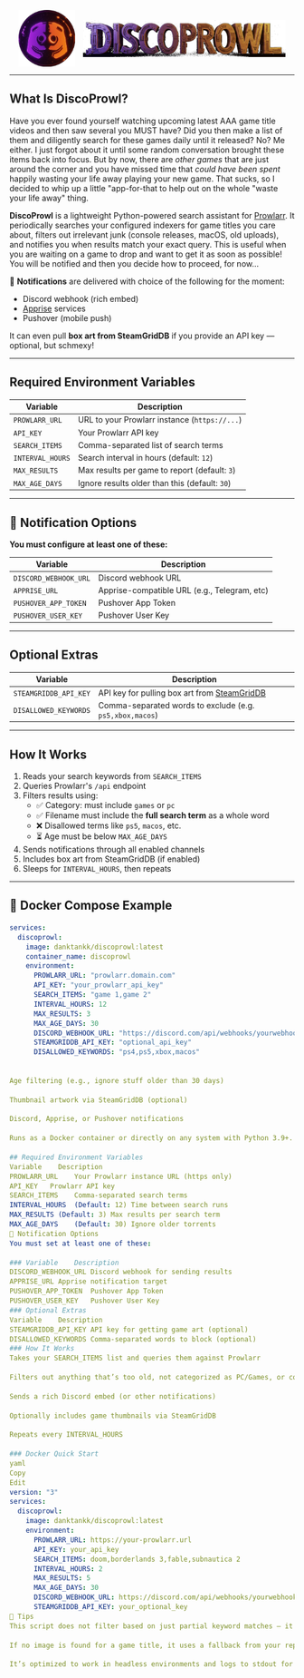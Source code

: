 <p align="center">
  <img src="https://raw.githubusercontent.com/danktankk/discoprowl/main/assets/logo-circular.png" alt="DiscoProwl Icon" height="100" style="vertical-align: middle;"/>
  <img src="https://raw.githubusercontent.com/danktankk/discoprowl/main/assets/logo-namer.png" alt="DiscoProwl Text" height="65" style="vertical-align: middle; margin-left: 10px;"/>
</p>



---

## What Is DiscoProwl?

Have you ever found yourself watching upcoming latest AAA game title videos and then saw several you MUST have?  Did you then make a list of them and diligently search for these games daily until it released? No?  Me either. I just forgot about it until some random conversation brought these items back into focus.  But by now, there are *other games* that are just around the corner and you have missed time that *could have been spent* happily wasting your life away playing your new game.  That sucks, so I decided to whip up a little "app-for-that to help out on the whole "waste your life away" thing.    

**DiscoProwl** is a lightweight Python-powered search assistant for [Prowlarr](https://github.com/Prowlarr/Prowlarr). It periodically searches your configured indexers for game titles you care about, filters out irrelevant junk (console releases, macOS, old uploads), and notifies you when results match your exact query.  This is useful when you are waiting on a game to drop and want to get it as soon as possible!  You will be notified and then you decide how to proceed, for now...

💬 **Notifications** are delivered with choice of the following for the moment:
- Discord webhook (rich embed)
- [Apprise](https://github.com/caronc/apprise) services
- Pushover (mobile push)

It can even pull **box art from SteamGridDB** if you provide an API key — optional, but schmexy!

---

## Required Environment Variables

| Variable           | Description                                      |
|--------------------|--------------------------------------------------|
| `PROWLARR_URL`     | URL to your Prowlarr instance (`https://...`)    |
| `API_KEY`          | Your Prowlarr API key                             |
| `SEARCH_ITEMS`     | Comma-separated list of search terms              |
| `INTERVAL_HOURS`   | Search interval in hours (default: `12`)          |
| `MAX_RESULTS`      | Max results per game to report (default: `3`)    |
| `MAX_AGE_DAYS`     | Ignore results older than this (default: `30`)   |

---

## 🔔 Notification Options

**You must configure at least one of these:**

| Variable                | Description                                 |
|-------------------------|---------------------------------------------|
| `DISCORD_WEBHOOK_URL`   | Discord webhook URL                          |
| `APPRISE_URL`           | Apprise-compatible URL (e.g., Telegram, etc) |
| `PUSHOVER_APP_TOKEN`    | Pushover App Token                           |
| `PUSHOVER_USER_KEY`     | Pushover User Key                            |

---

## Optional Extras

| Variable                | Description                                                      |
|-------------------------|------------------------------------------------------------------|
| `STEAMGRIDDB_API_KEY`   | API key for pulling box art from [SteamGridDB](https://www.steamgriddb.com/) |
| `DISALLOWED_KEYWORDS`   | Comma-separated words to exclude (e.g. `ps5,xbox,macos`)         |

---

## How It Works

1. Reads your search keywords from `SEARCH_ITEMS`
2. Queries Prowlarr's `/api` endpoint
3. Filters results using:
   - ✅ Category: must include `games` or `pc`
   - ✅ Filename must include the **full search term** as a whole word
   - ❌ Disallowed terms like `ps5`, `macos`, etc.
   - ⏳ Age must be below `MAX_AGE_DAYS`
4. Sends notifications through all enabled channels
5. Includes box art from SteamGridDB (if enabled)
6. Sleeps for `INTERVAL_HOURS`, then repeats

---

## 🐳 Docker Compose Example

```yaml
services:
  discoprowl:
    image: danktankk/discoprowl:latest
    container_name: discoprowl
    environment:
      PROWLARR_URL: "prowlarr.domain.com"
      API_KEY: "your_prowlarr_api_key"
      SEARCH_ITEMS: "game 1,game 2"
      INTERVAL_HOURS: 12
      MAX_RESULTS: 3
      MAX_AGE_DAYS: 30
      DISCORD_WEBHOOK_URL: "https://discord.com/api/webhooks/yourwebhook"
      STEAMGRIDDB_API_KEY: "optional_api_key"
      DISALLOWED_KEYWORDS: "ps4,ps5,xbox,macos"


Age filtering (e.g., ignore stuff older than 30 days)

Thumbnail artwork via SteamGridDB (optional)

Discord, Apprise, or Pushover notifications

Runs as a Docker container or directly on any system with Python 3.9+.

## Required Environment Variables
Variable	Description
PROWLARR_URL	Your Prowlarr instance URL (https only)
API_KEY	  Prowlarr API key
SEARCH_ITEMS	Comma-separated search terms
INTERVAL_HOURS	(Default: 12) Time between search runs
MAX_RESULTS	(Default: 3) Max results per search term
MAX_AGE_DAYS	(Default: 30) Ignore older torrents
🔔 Notification Options
You must set at least one of these:

### Variable	Description
DISCORD_WEBHOOK_URL	Discord webhook for sending results
APPRISE_URL	Apprise notification target
PUSHOVER_APP_TOKEN	Pushover App Token
PUSHOVER_USER_KEY	Pushover User Key
### Optional Extras
Variable	Description
STEAMGRIDDB_API_KEY	API key for getting game art (optional)
DISALLOWED_KEYWORDS	Comma-separated words to block (optional)
### How It Works
Takes your SEARCH_ITEMS list and queries them against Prowlarr

Filters out anything that’s too old, not categorized as PC/Games, or contains blacklisted keywords

Sends a rich Discord embed (or other notifications)

Optionally includes game thumbnails via SteamGridDB

Repeats every INTERVAL_HOURS

### Docker Quick Start
yaml
Copy
Edit
version: "3"
services:
  discoprowl:
    image: danktankk/discoprowl:latest
    environment:
      PROWLARR_URL: https://your-prowlarr.url
      API_KEY: your_api_key
      SEARCH_ITEMS: doom,borderlands 3,fable,subnautica 2
      INTERVAL_HOURS: 2
      MAX_RESULTS: 5
      MAX_AGE_DAYS: 30
      DISCORD_WEBHOOK_URL: https://discord.com/api/webhooks/yourwebhook
      STEAMGRIDDB_API_KEY: your_optional_key
🧠 Tips
This script does not filter based on just partial keyword matches — it uses whole-word boundary detection.

If no image is found for a game title, it uses a fallback from your repo.

It’s optimized to work in headless environments and logs to stdout for Docker logs -f.

